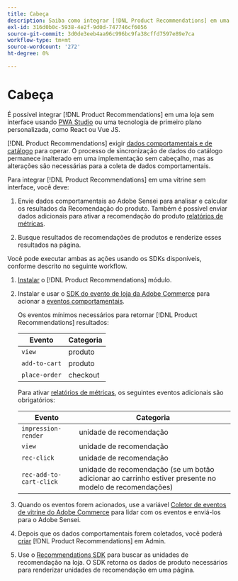 ```yaml
---
title: Cabeça
description: Saiba como integrar [!DNL Product Recommendations] em uma vitrine sem cabeça.
exl-id: 316d0b0c-5938-4e2f-9d0d-747746cf6056
source-git-commit: 3d0de3eeb4aa96c996bc9fa38cffd7597e89e7ca
workflow-type: tm+mt
source-wordcount: '272'
ht-degree: 0%

---
```


# Cabeça

É possível integrar [!DNL Product Recommendations] em uma loja sem interface usando [PWA Studio](https://developer.adobe.com/commerce/pwa-studio/) ou uma tecnologia de primeiro plano personalizada, como React ou Vue JS.

[!DNL Product Recommendations] exigir [dados comportamentais e de catálogo](https://experienceleague.adobe.com/docs/commerce-merchant-services/product-recommendations/developer/development-overview.html) para operar. O processo de sincronização de dados do catálogo permanece inalterado em uma implementação sem cabeçalho, mas as alterações são necessárias para a coleta de dados comportamentais.

Para integrar [!DNL Product Recommendations] em uma vitrine sem interface, você deve:

1. Envie dados comportamentais ao Adobe Sensei para analisar e calcular os resultados da Recomendação do produto. Também é possível enviar dados adicionais para ativar a recomendação do produto [relatórios de métricas](workspace.md).

1. Busque resultados de recomendações de produtos e renderize esses resultados na página.

Você pode executar ambas as ações usando os SDKs disponíveis, conforme descrito no seguinte workflow.

1. [Instalar](install-configure.md) o [!DNL Product Recommendations] módulo.

1. Instalar e usar o [SDK do evento de loja da Adobe Commerce](https://developer.adobe.com/commerce/services/shared-services/storefront-events/sdk/) para acionar a [eventos comportamentais](https://experienceleague.adobe.com/docs/commerce-merchant-services/product-recommendations/developer/events.html).

   Os eventos mínimos necessários para retornar [!DNL Product Recommendations] resultados:

   | Evento | Categoria |
   |--- | ---|
   | `view` | produto |
   | `add-to-cart` | produto |
   | `place-order` | checkout |

   Para ativar [relatórios de métricas](workspace.md), os seguintes eventos adicionais são obrigatórios:

   | Evento | Categoria |
   |--- | ---|
   | `impression-render` | unidade de recomendação |
   | `view` | unidade de recomendação |
   | `rec-click` | unidade de recomendação |
   | `rec-add-to-cart-click` | unidade de recomendação (se um botão adicionar ao carrinho estiver presente no modelo de recomendações) |

1. Quando os eventos forem acionados, use a variável [Coletor de eventos de vitrine do Adobe Commerce](https://developer.adobe.com/commerce/services/shared-services/storefront-events/collector/) para lidar com os eventos e enviá-los para o Adobe Sensei.

1. Depois que os dados comportamentais forem coletados, você poderá [criar](create.md) [!DNL Product Recommendations] em Admin.

1. Use o [Recommendations SDK](https://developer.adobe.com/commerce/services/product-recommendations/) para buscar as unidades de recomendação na loja. O SDK retorna os dados de produto necessários para renderizar unidades de recomendação em uma página.
